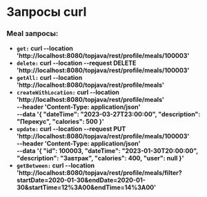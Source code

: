Запросы curl
============
### Meal запросы:
- **`get:` curl --location 'http://localhost:8080/topjava/rest/profile/meals/100003'**
- **`delete:` curl --location --request DELETE 'http://localhost:8080/topjava/rest/profile/meals/100003'**
- **`getAll:` curl --location 'http://localhost:8080/topjava/rest/profile/meals'**
- **`createWithLocation:` curl --location 'http://localhost:8080/topjava/rest/profile/meals' \
  --header 'Content-Type: application/json' \
  --data '{
  "dateTime": "2023-03-27T23:00:00",
  "description": "Перекус",
  "calories": 500
  }'**
- **`update:` curl --location --request PUT 'http://localhost:8080/topjava/rest/profile/meals/100003' \
  --header 'Content-Type: application/json' \
  --data '{
  "id": 100003,
  "dateTime": "2023-01-30T20:00:00",
  "description": "Завтрак",
  "calories": 400,
  "user": null
  }'**
- **`getBetween:` curl --location 'http://localhost:8080/topjava/rest/profile/meals/filter?startDate=2020-01-30&endDate=2020-01-30&startTime=12%3A00&endTime=14%3A00'**